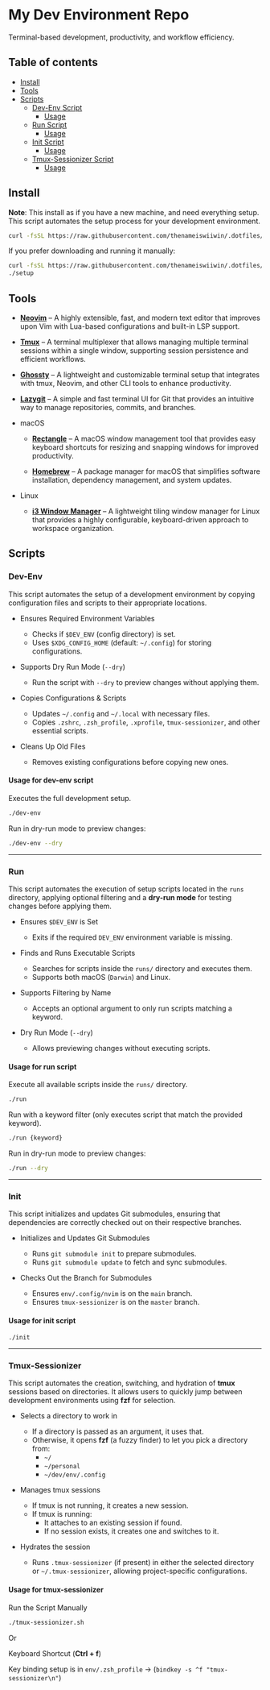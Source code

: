 # My Dev Environment Repo

Terminal-based development, productivity, and workflow efficiency.

## Table of contents

- [Install](#install)
- [Tools](#Tools)
- [Scripts](#scripts)
  - [Dev-Env Script](#dev-env)
    - [Usage](#usage-for-dev-env-script)
  - [Run Script](#run)
    - [Usage](#usage-for-run-script)
  - [Init Script](#init)
    - [Usage](#usage-for-init-script)
  - [Tmux-Sessionizer Script](#tmux-sessionizer)
    - [Usage](#usage-for-tmux-sessionizer)

## Install

**Note**: This install as if you have a new machine, and need everything setup.
This script automates the setup process for your development environment.

```bash
curl -fsSL https://raw.githubusercontent.com/thenameiswiiwin/.dotfiles/test/resources/setup | bash
```

If you prefer downloading and running it manually:

```bash
curl -fsSL https://raw.githubusercontent.com/thenameiswiiwin/.dotfiles/main/resources/setup -o setup
./setup
```

## Tools

- [**Neovim**](https://neovim.io/) – A highly extensible, fast, and modern text editor that improves upon Vim with Lua-based configurations and built-in LSP support.

- [**Tmux**](https://github.com/tmux/tmux) – A terminal multiplexer that allows managing multiple terminal sessions within a single window, supporting session persistence and efficient workflows.

- [**Ghossty**](https://ghostty.org/) – A lightweight and customizable terminal setup that integrates with tmux, Neovim, and other CLI tools to enhance productivity.

- [**Lazygit**](https://github.com/jesseduffield/lazygit) – A simple and fast terminal UI for Git that provides an intuitive way to manage repositories, commits, and branches.

- macOS

  - [**Rectangle**](https://rectangleapp.com/) – A macOS window management tool that provides easy keyboard shortcuts for resizing and snapping windows for improved productivity.

  - [**Homebrew**](https://brew.sh/) – A package manager for macOS that simplifies software installation, dependency management, and system updates.

- Linux

  - [**i3 Window Manager**](https://i3wm.org/) – A lightweight tiling window manager for Linux that provides a highly configurable, keyboard-driven approach to workspace organization.

## Scripts

### Dev-Env

This script automates the setup of a development environment by copying configuration files and scripts to their appropriate locations.

- Ensures Required Environment Variables

  - Checks if `$DEV_ENV` (config directory) is set.
  - Uses `$XDG_CONFIG_HOME` (default: `~/.config`) for storing configurations.

- Supports Dry Run Mode (`--dry`)

  - Run the script with `--dry` to preview changes without applying them.

- Copies Configurations & Scripts

  - Updates `~/.config` and `~/.local` with necessary files.
  - Copies `.zshrc`, `.zsh_profile`, `.xprofile`, `tmux-sessionizer`, and other essential scripts.

- Cleans Up Old Files
  - Removes existing configurations before copying new ones.

#### Usage for dev-env script

Executes the full development setup.

```bash
./dev-env
```

Run in dry-run mode to preview changes:

```bash
./dev-env --dry
```

---

### Run

This script automates the execution of setup scripts located in the `runs` directory, applying optional filtering and a **dry-run mode** for testing changes before applying them.

- Ensures `$DEV_ENV` is Set

  - Exits if the required `DEV_ENV` environment variable is missing.

- Finds and Runs Executable Scripts

  - Searches for scripts inside the `runs/` directory and executes them.
  - Supports both macOS (`Darwin`) and Linux.

- Supports Filtering by Name

  - Accepts an optional argument to only run scripts matching a keyword.

- Dry Run Mode (`--dry`)
  - Allows previewing changes without executing scripts.

#### Usage for run script

Execute all available scripts inside the `runs/` directory.

```bash
./run
```

Run with a keyword filter (only executes script that match the provided keyword).

```bash
./run {keyword}
```

Run in dry-run mode to preview changes:

```bash
./run --dry
```

---

### Init

This script initializes and updates Git submodules, ensuring that dependencies are correctly checked out on their respective branches.

- Initializes and Updates Git Submodules

  - Runs `git submodule init` to prepare submodules.
  - Runs `git submodule update` to fetch and sync submodules.

- Checks Out the Branch for Submodules
  - Ensures `env/.config/nvim` is on the `main` branch.
  - Ensures `tmux-sessionizer` is on the `master` branch.

#### Usage for init script

```bash
./init
```

---

### Tmux-Sessionizer

This script automates the creation, switching, and hydration of **tmux** sessions based on directories. It allows users to quickly jump between development environments using **fzf** for selection.

- Selects a directory to work in

  - If a directory is passed as an argument, it uses that.
  - Otherwise, it opens **fzf** (a fuzzy finder) to let you pick a directory from:
    - `~/`
    - `~/personal`
    - `~/dev/env/.config`

- Manages tmux sessions

  - If tmux is not running, it creates a new session.
  - If tmux is running:
    - It attaches to an existing session if found.
    - If no session exists, it creates one and switches to it.

- Hydrates the session
  - Runs `.tmux-sessionizer` (if present) in either the selected directory or `~/.tmux-sessionizer`, allowing project-specific configurations.

#### Usage for tmux-sessionizer

Run the Script Manually

```bash
./tmux-sessionizer.sh
```

Or

Keyboard Shortcut (**Ctrl + f**)

Key binding setup is in `env/.zsh_profile` -> (`bindkey -s ^f "tmux-sessionizer\n"`)
